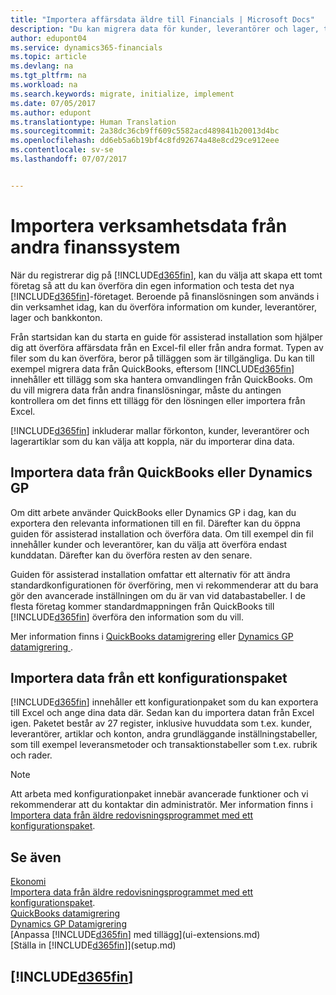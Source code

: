 ```yaml
---
title: "Importera affärsdata äldre till Financials | Microsoft Docs"
description: "Du kan migrera data för kunder, leverantörer och lager, till exempel Excel, QuickBooks eller Dynamics GP till Financials."
author: edupont04
ms.service: dynamics365-financials
ms.topic: article
ms.devlang: na
ms.tgt_pltfrm: na
ms.workload: na
ms.search.keywords: migrate, initialize, implement
ms.date: 07/05/2017
ms.author: edupont
ms.translationtype: Human Translation
ms.sourcegitcommit: 2a38dc36cb9ff609c5582acd489841b20013d4bc
ms.openlocfilehash: dd6eb5a6b19bf4c8fd92674a48e8cd29ce912eee
ms.contentlocale: sv-se
ms.lasthandoff: 07/07/2017


---
```

# <a name="importing-business-data-from-other-finance-systems"></a>Importera verksamhetsdata från andra finanssystem
När du registrerar dig på [!INCLUDE[d365fin](includes/d365fin_md.md)], kan du välja att skapa ett tomt företag så att du kan överföra din egen information och testa det nya [!INCLUDE[d365fin](includes/d365fin_md.md)]-företaget. Beroende på finanslösningen som används i din verksamhet idag, kan du överföra information om kunder, leverantörer, lager och bankkonton.  

Från startsidan kan du starta en guide för assisterad installation som hjälper dig att överföra affärsdata från en Excel-fil eller från andra format. Typen av filer som du kan överföra, beror på tilläggen som är tillgängliga. Du kan till exempel migrera data från QuickBooks, eftersom [!INCLUDE[d365fin](includes/d365fin_md.md)] innehåller ett tillägg som ska hantera omvandlingen från QuickBooks. Om du vill migrera data från andra finanslösningar, måste du antingen kontrollera om det finns ett tillägg för den lösningen eller importera från Excel.  

[!INCLUDE[d365fin](includes/d365fin_md.md)] inkluderar mallar förkonton, kunder, leverantörer och lagerartiklar som du kan välja att koppla, när du importerar dina data.  

## <a name="importing-data-from-quickbooks-or-dynamics-gp"></a>Importera data från QuickBooks eller Dynamics GP
Om ditt arbete använder QuickBooks eller Dynamics GP i dag, kan du exportera den relevanta informationen till en fil. Därefter kan du öppna guiden för assisterad installation och överföra data.
Om till exempel din fil innehåller kunder och leverantörer, kan du välja att överföra endast kunddatan. Därefter kan du överföra resten av den senare.  

Guiden för assisterad installation omfattar ett alternativ för att ändra standardkonfigurationen för överföring, men vi rekommenderar att du bara gör den avancerade inställningen om du är van vid databastabeller. I de flesta företag kommer standardmappningen från QuickBooks till [!INCLUDE[d365fin](includes/d365fin_md.md)] överföra den information som du vill.  

Mer information finns i [QuickBooks datamigrering](ui-extensions-quickbooks-data-migration.md) eller [Dynamics GP datamigrering ](ui-extensions-dynamicsgp-data-migration.md).

## <a name="importing-data-from-configuration-packages"></a>Importera data från ett konfigurationspaket
[!INCLUDE[d365fin](includes/d365fin_md.md)] innehåller ett konfigurationpaket som du kan exportera till Excel och ange dina data där. Sedan kan du importera datan från Excel igen. Paketet består av 27 register, inklusive huvuddata som t.ex. kunder, leverantörer, artiklar och konton, andra grundläggande inställningstabeller, som till exempel leveransmetoder och transaktionstabeller som t.ex. rubrik och rader.  

> [!NOTE]  
>   Att arbeta med konfigurationpaket innebär avancerade funktioner och vi rekommenderar att du kontaktar din administratör. Mer information finns i [Importera data från äldre redovisningsprogrammet med ett konfigurationspaket](across-import-data-configuration-packages.md).  

## <a name="see-also"></a>Se även
[Ekonomi](finance.md)  
[Importera data från äldre redovisningsprogrammet med ett konfigurationspaket](across-import-data-configuration-packages.md).  
[QuickBooks datamigrering](ui-extensions-quickbooks-data-migration.md)  
[Dynamics GP Datamigrering](ui-extensions-dynamicsgp-data-migration.md)  
[Anpassa [!INCLUDE[d365fin](includes/d365fin_md.md)] med tillägg](ui-extensions.md)   
[Ställa in [!INCLUDE[d365fin](includes/d365fin_md.md)]](setup.md)

## [!INCLUDE[d365fin](includes/free_trial_md.md)]

